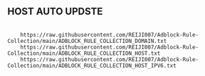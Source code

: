 ## HOST AUTO UPDSTE

<pre>
  <code>
    https://raw.githubusercontent.com/REIJI007/Adblock-Rule-Collection/main/ADBLOCK_RULE_COLLECTION_DOMAIN.txt
    https://raw.githubusercontent.com/REIJI007/Adblock-Rule-Collection/main/ADBLOCK_RULE_COLLECTION_HOST.txt
    https://raw.githubusercontent.com/REIJI007/Adblock-Rule-Collection/main/ADBLOCK_RULE_COLLECTION_HOST_IPV6.txt
  </code>
</pre>
